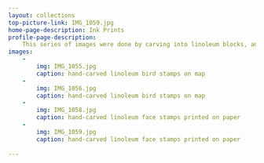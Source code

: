 ```yaml
---
layout: collections
top-picture-link: IMG_1059.jpg
home-page-description: Ink Prints
profile-page-description:
    This series of images were done by carving into linoleum blocks, and printing them onto paper
images:
    -
        img: IMG_1055.jpg
        caption: hand-carved linoleum bird stamps on map
    -
        img: IMG_1056.jpg
        caption: hand-carved linoleum bird stamps on map
    -
        img: IMG_1058.jpg
        caption: hand-carved linoleum face stamps printed on paper
    -
        img: IMG_1059.jpg
        caption: hand-carved linoleum face stamps printed on paper
    
---
```

